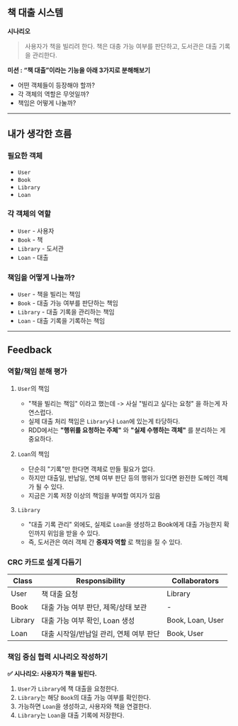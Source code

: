 ## 책 대출 시스템

**시나리오**

> 사용자가 책을 빌리려 한다.
책은 대충 가능 여부를 판단하고, 도서관은 대출 기록을 관리한다.

**미션 : “책 대출”이라는 기능을 아래 3가지로 분해해보기**

- 어떤 객체들이 등장해야 할까?
- 각 객체의 역할은 무엇일까?
- 책임은 어떻게 나눌까?

---
## 내가 생각한 흐름
### 필요한 객체
- `User`
- `Book`
- `Library`
- `Loan`

### 각 객체의 역할
- `User` - 사용자
- `Book` - 책
- `Library` - 도서관
- `Loan` - 대출

### 책임을 어떻게 나눌까?
- `User` - 책을 빌리는 책임
- `Book` - 대출 가능 여부를 판단하는 책임
- `Library` - 대출 기록을 관리하는 책임
- `Loan` - 대출 기록을 기록하는 책임

---
## Feedback
### 역할/책임 분해 평가
1. `User`의 책임
   - "책을 빌리는 책임" 이라고 했는데 -> 사실 "빌리고 싶다는 요청" 을 하는게 자연스럽다.
   - 실제 대출 처리 책임은 `Library`나 `Loan`에 있는게 타당하다.
   - RDD에서는 **"행위를 요청하는 주체"** 와 **"실제 수행하는 객체"** 를 분리하는 게 중요하다.

2. `Loan`의 책임
   - 단순히 "기록"만 한다면 객체로 만들 필요가 없다.
   - 하지만 대출일, 반납일, 연체 여부 판단 등의 행위가 있다면 완전한 도메인 객체가 될 수 있다.
   - 지금은 기록 저장 이상의 책임을 부여할 여지가 있음
3. `Library`
   - "대출 기록 관리" 외에도, 실제로 `Loan`을 생성하고 Book에게 대출 가능한지 확인까지 위임을 받을 수 있다.
   - 즉, 도서관은 여러 객체 간 **중재자 역할** 로 책임을 질 수 있다.

### CRC 카드로 설계 다듬기
| Class   | Responsibility          | Collaborators    |
| ------- | ----------------------- | ---------------- |
| User    | 책 대출 요청                 | Library          |
| Book    | 대출 가능 여부 판단, 제목/상태 보관   | -                |
| Library | 대출 가능 여부 확인, Loan 생성    | Book, Loan, User |
| Loan    | 대출 시작일/반납일 관리, 연체 여부 판단 | Book, User       |

### 책임 중심 협력 시나리오 작성하기
**✅ 시나리오: 사용자가 책을 빌린다.**
1. `User`가 `Library`에 책 대출을 요청한다.
2. `Library`는 해당 `Book`의 대출 가능 여부를 확인한다.
3. 가능하면 `Loan`을 생성하고, 사용자와 책을 연결한다.
4. `Library`는 `Loan`을 대출 기록에 저장한다.